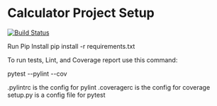 # Calculator Project Setup
[![Build Status](https://app.travis-ci.com/codyazari/calc2.svg?branch=main)](https://app.travis-ci.com/codyazari/calc2)

Run Pip Install
pip install -r requirements.txt

To run tests, Lint, and Coverage report use this command:

pytest  --pylint --cov

.pylintrc is the config for pylint
.coveragerc is the config for coverage
setup.py is a config file for pytest
